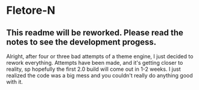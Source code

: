 # Fletore-N
## This readme will be reworked. Please read the notes to see the development progess.
Alright, after four or three bad attempts of a theme engine, I just decided to rework everything. Attempts have been made, and it's getting closer to reality, sp hopefully the first 2.0 build will come out in 1-2 weeks. 
I just realized the code was a big mess and you couldn't really do anything good with it.
